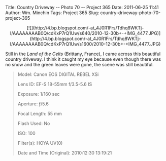 Title: Country Driveway -- Photo 70 -- Project 365
Date: 2011-06-25 11:41
Author: Wm. Minchin
Tags: Project 365
Slug: country-driveway-photo-70-project-365

<div class="separator" style="clear: both; text-align: center;">

<p>
[![](http://4.bp.blogspot.com/-at_4J0R1Frs/Tdhq8WKTj-I/AAAAAAAAB0Q/cdKxP7rQ1Uw/s640/2010-12-30b+-+IMG_4477.JPG)](http://4.bp.blogspot.com/-at_4J0R1Frs/Tdhq8WKTj-I/AAAAAAAAB0Q/cdKxP7rQ1Uw/s1600/2010-12-30b+-+IMG_4477.JPG)

</div>

Still in the *Land of the Celts* (Brittany, France), I came across this
beautiful country driveway. I think it caught my eye because even though
there was no snow and the green leaves were gone, the scene was still
beautiful.

> 
> <span style="color: #666666;">Model: </span>Canon EOS DIGITAL REBEL
> XSi
>
> <span style="color: #666666;">Lens ID: </span>EF-S 18-55mm f/3.5-5.6
> IS
>
> <span style="color: #666666;">Exposure: </span>1/160 sec
>
> <span style="color: #666666;">Aperture: </span>ƒ/5.6
>
> <span style="color: #666666;">Focal Length: </span>55 mm
>
> <span style="color: #666666;">Flash Used: </span>No
>
> <span style="color: #666666;">ISO: </span>100
>
> <span style="color: #666666;">Filter(s): </span>HOYA UV(0)
>
> <p>
> <span style="color: #666666;">Date and Time
> (Original): </span>2010:12:30 13:19:21

